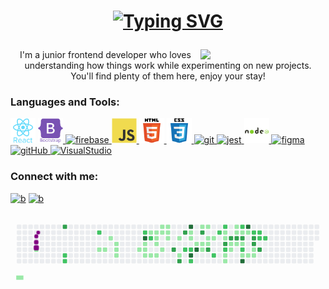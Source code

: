 <h1 align="center">
	
[![Typing SVG](https://readme-typing-svg.herokuapp.com?color=E13EF7D1&center=falso&vCenter=falso&lines=Hi%F0%9F%91%8B%2C+I'm+Joseline+Franco;%F0%9F%91%A9%F0%9F%8F%BB%E2%80%8D%F0%9F%92%BBWelcome+to+my+repository)](https://git.io/typing-svg)
</h1>


<!--
- 🔭 I am currently working on the Burguer Queen app
- 🌱 I'm currently learning React and Bootstrap

- 🤔 I’m looking for help with ...
- 💬 Ask me about ...
- 📫 How to reach me: ...
- 😄 Pronouns: ...
- ⚡ Fun fact: ...
<h2 align="center">Hi everyone <img src="https://c.tenor.com/edGw8WiSFD4AAAAi/over-here-get-greetings.gif" width="55px" heigth="55px"> </h2>

<a href="https://www.instagram.com/josselfranco/" target="blank"><img align="center" src="https://raw.githubusercontent.com/rahuldkjain/github-profile-readme-generator/master/src/images/icons/Social/instagram.svg" alt="jossfranco" height="30" width="40" /></a>
</p>


## Some of my stats :bar_chart: :

<p align = "center"> 
  <img  src="https://github-readme-stats.vercel.app/api?username=katerinT&show_icons=true&theme=radical&include_all_commits=true" title="stats" ">  
  <img src="https://github-readme-stats.vercel.app/api/top-langs/?username=joss" width ="285"/><br><br>
  <img  src= "https://github-readme-streak-stats.herokuapp.com?user=katerinT&theme=github-dark&date_format=j%2Fn%5B%2FY%5D&stroke=2EDD36&ring=9ACD32&currStreakNum=FFA500&currStreakLabel=72DD72&sideLabels=72DD72&dates=FFFF00&sideNums=FFA500&fire=FFD700&border=982FB9" title="streak stats">
   <img  src= "https://github.com/katerinT/katerinT/blob/output/github-contribution-grid-snake.svg" title =snake>
											   
</p>
  -->
<img align='right' src='https://user-images.githubusercontent.com/5713670/87202985-820dcb80-c2b6-11ea-9f56-7ec461c497c3.gif' width='200"'>

<p align="center">I'm a junior frontend developer who loves understanding how things work while experimenting on new projects.<br />
You'll find plenty of them here, enjoy your stay!</p>

<h3 align="left">Languages and Tools:</h3>
<p align="left"> 
<a href="https://reactjs.org/" target="_blank" rel="noreferrer"> <img src="https://raw.githubusercontent.com/devicons/devicon/master/icons/react/react-original-wordmark.svg" alt="react" width="40" height="40"/></a>
  <a href="https://getbootstrap.com" target="_blank" rel="noreferrer"> <img src="https://raw.githubusercontent.com/devicons/devicon/master/icons/bootstrap/bootstrap-plain-wordmark.svg" alt="bootstrap" width="40" height="40"/> </a>
 <a href="https://firebase.google.com/" target="_blank" rel="noreferrer"> <img src="https://www.vectorlogo.zone/logos/firebase/firebase-icon.svg" alt="firebase" width="40" height="40"/> </a>
  <a href="https://developer.mozilla.org/en-US/docs/Web/JavaScript" target="_blank" rel="noreferrer"> <img src="https://raw.githubusercontent.com/devicons/devicon/master/icons/javascript/javascript-original.svg" alt="javascript" width="40" height="40"/> </a>
  <a href="https://www.w3.org/html/" target="_blank" rel="noreferrer"> <img src="https://raw.githubusercontent.com/devicons/devicon/master/icons/html5/html5-original-wordmark.svg" alt="html5" width="40" height="40"/> </a>
  <a href="https://www.w3schools.com/css/" target="_blank" rel="noreferrer"> <img src="https://raw.githubusercontent.com/devicons/devicon/master/icons/css3/css3-original-wordmark.svg" alt="css3" width="40" height="40"/> </a>
  <a href="https://git-scm.com/" target="_blank" rel="noreferrer"> <img src="https://www.vectorlogo.zone/logos/git-scm/git-scm-icon.svg" alt="git" width="40" height="40"/> </a>
  <a href="https://jestjs.io" target="_blank" rel="noreferrer"> <img src="https://www.vectorlogo.zone/logos/jestjsio/jestjsio-icon.svg" alt="jest" width="40" height="40"/> </a>
  <a href="https://nodejs.org" target="_blank" rel="noreferrer"> <img src="https://raw.githubusercontent.com/devicons/devicon/master/icons/nodejs/nodejs-original-wordmark.svg" alt="nodejs" width="40" height="40"/> </a>
 <a href="https://www.figma.com/" target="_blank" rel="noreferrer"> <img src="https://www.vectorlogo.zone/logos/figma/figma-icon.svg" alt="figma" width="40" height="40"/> </a>
  <a href="https://github.com/" target="_blank" rel="noreferrer"> <img src="https://www.vectorlogo.zone/logos/github/github-tile.svg" alt="gitHub" width="40" height="40"/> </a> 
 <a href="https://code.visualstudio.com/" target="_blank" rel="noreferrer"> <img src="https://www.vectorlogo.zone/logos/visualstudio_code/visualstudio_code-icon.svg" alt="VisualStudio" width="40" height="40"/> </a> 
  </p>


<h3 align="left">Connect with me:</h3>

<p align="left">
 <a href="https://www.linkedin.com/in/joseline-franco-259052239/"target="blank" rel="noreferrer"><img src="https://www.vectorlogo.zone/logos/linkedin/linkedin-tile.svg" alt="b" height="40" width="40" /></a>
 <a href="mailto:jossfranco70@gmail.com" target="blank" rel="noreferrer"><img src="https://www.vectorlogo.zone/logos/gmail/gmail-icon.svg" alt="b" height="40" width="40" /></a>


<svg viewBox="-16 -32 880 192" width="880" height="192" xmlns="http://www.w3.org/2000/svg"><desc>Generated with https://github.com/Platane/snk</desc><style>@keyframes c0{4.26%{fill:var(--c1)}4.28%,to{fill:var(--ce)}}@keyframes c1{2.12%{fill:var(--c1)}2.14%,to{fill:var(--ce)}}@keyframes c2{2.39%{fill:var(--c1)}2.41%,to{fill:var(--ce)}}@keyframes c3{75.46%{fill:var(--c3)}75.48%,to{fill:var(--ce)}}@keyframes c4{42.66%{fill:var(--c2)}42.68%,to{fill:var(--ce)}}@keyframes c5{42.92%{fill:var(--c2)}42.94%,to{fill:var(--ce)}}@keyframes c6{39.99%{fill:var(--c2)}40.01%,to{fill:var(--ce)}}@keyframes c7{7.19%{fill:var(--c1)}7.21%,to{fill:var(--ce)}}@keyframes c8{7.46%{fill:var(--c1)}7.48%,to{fill:var(--ce)}}@keyframes c9{8.79%{fill:var(--c1)}8.81%,to{fill:var(--ce)}}@keyframes ca{8.26%{fill:var(--c1)}8.28%,to{fill:var(--ce)}}@keyframes cb{7.99%{fill:var(--c1)}8.01%,to{fill:var(--ce)}}@keyframes cc{9.86%{fill:var(--c1)}9.88%,to{fill:var(--ce)}}@keyframes cd{36.26%{fill:var(--c1)}36.28%,to{fill:var(--ce)}}@keyframes ce{37.86%{fill:var(--c2)}37.88%,to{fill:var(--ce)}}@keyframes cf{79.72%{fill:var(--c4)}79.74%,to{fill:var(--ce)}}@keyframes cg{35.72%{fill:var(--c1)}35.74%,to{fill:var(--ce)}}@keyframes ch{35.46%{fill:var(--c1)}35.48%,to{fill:var(--ce)}}@keyframes ci{11.19%{fill:var(--c1)}11.21%,to{fill:var(--ce)}}@keyframes cj{15.19%{fill:var(--c1)}15.21%,to{fill:var(--ce)}}@keyframes ck{37.32%{fill:var(--c2)}37.34%,to{fill:var(--ce)}}@keyframes cl{11.46%{fill:var(--c1)}11.48%,to{fill:var(--ce)}}@keyframes cm{13.32%{fill:var(--c1)}13.34%,to{fill:var(--ce)}}@keyframes cn{13.06%{fill:var(--c1)}13.08%,to{fill:var(--ce)}}@keyframes co{12.79%{fill:var(--c1)}12.81%,to{fill:var(--ce)}}@keyframes cp{11.72%{fill:var(--c1)}11.74%,to{fill:var(--ce)}}@keyframes cq{14.39%{fill:var(--c1)}14.41%,to{fill:var(--ce)}}@keyframes cr{13.59%{fill:var(--c1)}13.61%,to{fill:var(--ce)}}@keyframes cs{12.26%{fill:var(--c1)}12.28%,to{fill:var(--ce)}}@keyframes ct{14.12%{fill:var(--c1)}14.14%,to{fill:var(--ce)}}@keyframes cu{13.86%{fill:var(--c1)}13.88%,to{fill:var(--ce)}}@keyframes cv{16.26%{fill:var(--c1)}16.28%,to{fill:var(--ce)}}@keyframes cw{67.72%{fill:var(--c3)}67.74%,to{fill:var(--ce)}}@keyframes cx{16.79%{fill:var(--c1)}16.81%,to{fill:var(--ce)}}@keyframes cy{33.59%{fill:var(--c1)}33.61%,to{fill:var(--ce)}}@keyframes cz{68.52%{fill:var(--c3)}68.54%,to{fill:var(--ce)}}@keyframes c10{66.39%{fill:var(--c3)}66.41%,to{fill:var(--ce)}}@keyframes c11{49.06%{fill:var(--c2)}49.08%,to{fill:var(--ce)}}@keyframes c12{82.39%{fill:var(--c4)}82.41%,to{fill:var(--ce)}}@keyframes c13{17.59%{fill:var(--c1)}17.61%,to{fill:var(--ce)}}@keyframes c14{17.32%{fill:var(--c1)}17.34%,to{fill:var(--ce)}}@keyframes c15{49.32%{fill:var(--c2)}49.34%,to{fill:var(--ce)}}@keyframes c16{84.26%{fill:var(--c4)}84.28%,to{fill:var(--ce)}}@keyframes c17{50.92%{fill:var(--c2)}50.94%,to{fill:var(--ce)}}@keyframes c18{30.12%{fill:var(--c1)}30.14%,to{fill:var(--ce)}}@keyframes c19{83.72%{fill:var(--c4)}83.74%,to{fill:var(--ce)}}@keyframes c1a{18.39%{fill:var(--c1)}18.41%,to{fill:var(--ce)}}@keyframes c1b{65.59%{fill:var(--c3)}65.61%,to{fill:var(--ce)}}@keyframes c1c{29.86%{fill:var(--c1)}29.88%,to{fill:var(--ce)}}@keyframes c1d{31.19%{fill:var(--c1)}31.21%,to{fill:var(--ce)}}@keyframes c1e{18.66%{fill:var(--c1)}18.68%,to{fill:var(--ce)}}@keyframes c1f{19.19%{fill:var(--c1)}19.21%,to{fill:var(--ce)}}@keyframes c1g{29.59%{fill:var(--c1)}29.61%,to{fill:var(--ce)}}@keyframes c1h{64.52%{fill:var(--c3)}64.54%,to{fill:var(--ce)}}@keyframes c1i{19.46%{fill:var(--c1)}19.48%,to{fill:var(--ce)}}@keyframes c1j{52.26%{fill:var(--c2)}52.28%,to{fill:var(--ce)}}@keyframes c1k{58.92%{fill:var(--c2)}58.94%,to{fill:var(--ce)}}@keyframes c1l{58.39%{fill:var(--c2)}58.41%,to{fill:var(--ce)}}@keyframes c1m{20.26%{fill:var(--c1)}20.28%,to{fill:var(--ce)}}@keyframes c1n{19.99%{fill:var(--c1)}20.01%,to{fill:var(--ce)}}@keyframes c1o{63.46%{fill:var(--c3)}63.48%,to{fill:var(--ce)}}@keyframes c1p{53.06%{fill:var(--c2)}53.08%,to{fill:var(--ce)}}@keyframes c1q{23.46%{fill:var(--c1)}23.48%,to{fill:var(--ce)}}@keyframes c1r{23.72%{fill:var(--c1)}23.74%,to{fill:var(--ce)}}@keyframes c1s{59.72%{fill:var(--c3)}59.74%,to{fill:var(--ce)}}@keyframes c1t{22.66%{fill:var(--c1)}22.68%,to{fill:var(--ce)}}@keyframes c1u{22.92%{fill:var(--c1)}22.94%,to{fill:var(--ce)}}@keyframes c1v{27.46%{fill:var(--c1)}27.48%,to{fill:var(--ce)}}@keyframes c1w{20.79%{fill:var(--c1)}20.81%,to{fill:var(--ce)}}@keyframes c1x{59.99%{fill:var(--c3)}60.01%,to{fill:var(--ce)}}@keyframes c1y{22.39%{fill:var(--c1)}22.41%,to{fill:var(--ce)}}@keyframes c1z{57.59%{fill:var(--c2)}57.61%,to{fill:var(--ce)}}@keyframes c20{21.06%{fill:var(--c1)}21.08%,to{fill:var(--ce)}}@keyframes c21{60.26%{fill:var(--c3)}60.28%,to{fill:var(--ce)}}@keyframes c22{22.12%{fill:var(--c1)}22.14%,to{fill:var(--ce)}}@keyframes c23{53.86%{fill:var(--c2)}53.88%,to{fill:var(--ce)}}@keyframes c24{24.79%{fill:var(--c1)}24.81%,to{fill:var(--ce)}}@keyframes c25{86.92%{fill:var(--c4)}86.94%,to{fill:var(--ce)}}@keyframes c26{88.79%{fill:var(--c4)}88.81%,to{fill:var(--ce)}}@keyframes c27{21.32%{fill:var(--c1)}21.34%,to{fill:var(--ce)}}@keyframes c28{25.06%{fill:var(--c1)}25.08%,to{fill:var(--ce)}}@keyframes c29{55.19%{fill:var(--c2)}55.21%,to{fill:var(--ce)}}@keyframes c2a{60.79%{fill:var(--c3)}60.81%,to{fill:var(--ce)}}@keyframes c2b{61.06%{fill:var(--c3)}61.08%,to{fill:var(--ce)}}@keyframes c2c{25.59%{fill:var(--c1)}25.61%,to{fill:var(--ce)}}@keyframes c2d{25.32%{fill:var(--c1)}25.34%,to{fill:var(--ce)}}@keyframes c2e{55.46%{fill:var(--c2)}55.48%,to{fill:var(--ce)}}@keyframes c2f{55.72%{fill:var(--c2)}55.74%,to{fill:var(--ce)}}@keyframes c2g{61.59%{fill:var(--c3)}61.61%,to{fill:var(--ce)}}@keyframes c2h{55.99%{fill:var(--c2)}56.01%,to{fill:var(--ce)}}@keyframes u0{2.12%{transform:scale(0,1)}2.14%,2.39%{transform:scale(.02,1)}2.41%,4.26%{transform:scale(.04,1)}4.28%,7.19%{transform:scale(.06,1)}7.21%,7.46%{transform:scale(.08,1)}7.48%,7.99%{transform:scale(.09,1)}8.01%,8.26%{transform:scale(.11,1)}8.28%,8.79%{transform:scale(.13,1)}8.81%,9.86%{transform:scale(.15,1)}11.19%,9.88%{transform:scale(.17,1)}11.21%,11.46%{transform:scale(.19,1)}11.48%,11.72%{transform:scale(.21,1)}11.74%,12.26%{transform:scale(.23,1)}12.28%,12.79%{transform:scale(.25,1)}12.81%,13.06%{transform:scale(.26,1)}13.08%,13.32%{transform:scale(.28,1)}13.34%,13.59%{transform:scale(.3,1)}13.61%,13.86%{transform:scale(.32,1)}13.88%,14.12%{transform:scale(.34,1)}14.14%,14.39%{transform:scale(.36,1)}14.41%,15.19%{transform:scale(.38,1)}15.21%,16.26%{transform:scale(.4,1)}16.28%,16.79%{transform:scale(.42,1)}16.81%,17.32%{transform:scale(.43,1)}17.34%,17.59%{transform:scale(.45,1)}17.61%,18.39%{transform:scale(.47,1)}18.41%,18.66%{transform:scale(.49,1)}18.68%,19.19%{transform:scale(.51,1)}19.21%,19.46%{transform:scale(.53,1)}19.48%,19.99%{transform:scale(.55,1)}20.01%,20.26%{transform:scale(.57,1)}20.28%,20.79%{transform:scale(.58,1)}20.81%,21.06%{transform:scale(.6,1)}21.08%,21.32%{transform:scale(.62,1)}21.34%,22.12%{transform:scale(.64,1)}22.14%,22.39%{transform:scale(.66,1)}22.41%,22.66%{transform:scale(.68,1)}22.68%,22.92%{transform:scale(.7,1)}22.94%,23.46%{transform:scale(.72,1)}23.48%,23.72%{transform:scale(.74,1)}23.74%,24.79%{transform:scale(.75,1)}24.81%,25.06%{transform:scale(.77,1)}25.08%,25.32%{transform:scale(.79,1)}25.34%,25.59%{transform:scale(.81,1)}25.61%,27.46%{transform:scale(.83,1)}27.48%,29.59%{transform:scale(.85,1)}29.61%,29.86%{transform:scale(.87,1)}29.88%,30.12%{transform:scale(.89,1)}30.14%,31.19%{transform:scale(.91,1)}31.21%,33.59%{transform:scale(.92,1)}33.61%,35.46%{transform:scale(.94,1)}35.48%,35.72%{transform:scale(.96,1)}35.74%,36.26%{transform:scale(.98,1)}36.28%,to{transform:scale(1,1)}}@keyframes u1{37.32%{transform:scale(0,1)}37.34%,37.86%{transform:scale(.06,1)}37.88%,39.99%{transform:scale(.11,1)}40.01%,42.66%{transform:scale(.17,1)}42.68%,42.92%{transform:scale(.22,1)}42.94%,49.06%{transform:scale(.28,1)}49.08%,49.32%{transform:scale(.33,1)}49.34%,50.92%{transform:scale(.39,1)}50.94%,52.26%{transform:scale(.44,1)}52.28%,53.06%{transform:scale(.5,1)}53.08%,53.86%{transform:scale(.56,1)}53.88%,55.19%{transform:scale(.61,1)}55.21%,55.46%{transform:scale(.67,1)}55.48%,55.72%{transform:scale(.72,1)}55.74%,55.99%{transform:scale(.78,1)}56.01%,57.59%{transform:scale(.83,1)}57.61%,58.39%{transform:scale(.89,1)}58.41%,58.92%{transform:scale(.94,1)}58.94%,to{transform:scale(1,1)}}@keyframes u2{59.72%{transform:scale(0,1)}59.74%,59.99%{transform:scale(.08,1)}60.01%,60.26%{transform:scale(.15,1)}60.28%,60.79%{transform:scale(.23,1)}60.81%,61.06%{transform:scale(.31,1)}61.08%,61.59%{transform:scale(.38,1)}61.61%,63.46%{transform:scale(.46,1)}63.48%,64.52%{transform:scale(.54,1)}64.54%,65.59%{transform:scale(.62,1)}65.61%,66.39%{transform:scale(.69,1)}66.41%,67.72%{transform:scale(.77,1)}67.74%,68.52%{transform:scale(.85,1)}68.54%,75.46%{transform:scale(.92,1)}75.48%,to{transform:scale(1,1)}}@keyframes u3{79.72%{transform:scale(0,1)}79.74%,82.39%{transform:scale(.17,1)}82.41%,83.72%{transform:scale(.33,1)}83.74%,84.26%{transform:scale(.5,1)}84.28%,86.92%{transform:scale(.67,1)}86.94%,88.79%{transform:scale(.83,1)}88.81%,to{transform:scale(1,1)}}@keyframes s0{0%,99.73%{transform:translate(0,-16px)}.27%{transform:translate(0,0)}2.13%{transform:translate(112px,0)}2.4%{transform:translate(112px,16px)}3.47%{transform:translate(48px,16px)}4.27%{transform:translate(48px,64px)}8%{transform:translate(272px,64px)}8.53%{transform:translate(272px,32px)}8.8%{transform:translate(256px,32px)}9.07%{transform:translate(256px,48px)}9.33%{transform:translate(272px,48px)}9.87%{transform:translate(272px,80px)}12%{transform:translate(400px,80px)}12.53%{transform:translate(400px,48px)}12.8%{transform:translate(384px,48px)}13.33%{transform:translate(384px,16px)}13.87%,16%{transform:translate(416px,16px)}14.13%{transform:translate(416px,0)}14.93%{transform:translate(368px,0)}15.2%,37.6%{transform:translate(368px,16px)}16.27%{transform:translate(416px,32px)}17.33%,81.87%{transform:translate(480px,32px)}17.6%{transform:translate(480px,16px)}17.87%{transform:translate(496px,16px)}18.13%,82.67%{transform:translate(496px,0)}18.67%{transform:translate(528px,0)}19.2%,29.33%{transform:translate(528px,32px)}20%,28.53%{transform:translate(576px,32px)}20.27%,28.27%{transform:translate(576px,16px)}21.33%,26.67%,54.93%{transform:translate(640px,16px)}21.87%{transform:translate(640px,48px)}22.67%{transform:translate(592px,48px)}23.2%{transform:translate(592px,80px)}23.47%,52.8%{transform:translate(576px,80px)}23.73%{transform:translate(576px,96px)}24.27%{transform:translate(608px,96px)}24.53%{transform:translate(608px,80px)}25.33%{transform:translate(656px,80px)}25.6%,61.87%{transform:translate(656px,64px)}25.87%,54.13%{transform:translate(640px,64px)}27.2%{transform:translate(608px,16px)}27.47%{transform:translate(608px,0)}27.73%{transform:translate(592px,0)}28%,59.47%{transform:translate(592px,16px)}29.6%,64.27%{transform:translate(528px,48px)}30.13%{transform:translate(496px,48px)}30.4%{transform:translate(496px,32px)}30.67%{transform:translate(512px,32px)}31.47%{transform:translate(512px,80px)}31.73%{transform:translate(496px,80px)}32.27%{transform:translate(496px,112px)}32.8%{transform:translate(464px,112px)}33.33%,48.8%{transform:translate(464px,80px)}34.13%{transform:translate(416px,80px)}34.4%{transform:translate(416px,64px)}35.47%{transform:translate(352px,64px)}35.73%{transform:translate(352px,48px)}36%{transform:translate(336px,48px)}36.27%{transform:translate(336px,64px)}36.8%{transform:translate(368px,64px)}41.6%,75.73%{transform:translate(128px,16px)}42.93%{transform:translate(128px,96px)}48%,68.8%{transform:translate(432px,96px)}48.27%{transform:translate(432px,80px)}49.07%{transform:translate(464px,64px)}49.33%,84%{transform:translate(480px,64px)}49.6%{transform:translate(480px,48px)}49.87%{transform:translate(464px,48px)}50.67%{transform:translate(464px,96px)}52%{transform:translate(544px,96px)}52.27%{transform:translate(544px,80px)}53.07%{transform:translate(576px,64px)}55.47%{transform:translate(672px,16px)}55.73%{transform:translate(672px,32px)}56%{transform:translate(688px,32px)}56.27%{transform:translate(688px,16px)}57.33%{transform:translate(624px,16px)}57.6%{transform:translate(624px,0)}58.67%{transform:translate(560px,0)}58.93%{transform:translate(560px,16px)}59.73%{transform:translate(592px,32px)}60.8%{transform:translate(656px,32px)}61.07%,62.13%{transform:translate(656px,48px)}61.33%{transform:translate(672px,48px)}61.6%{transform:translate(672px,64px)}64.53%{transform:translate(528px,64px)}64.8%{transform:translate(512px,64px)}65.6%{transform:translate(512px,16px)}66.93%{transform:translate(432px,16px)}67.73%{transform:translate(432px,64px)}68%{transform:translate(448px,64px)}68.53%{transform:translate(448px,96px)}70.4%{transform:translate(432px,0)}75.47%{transform:translate(128px,0)}79.47%{transform:translate(352px,16px)}79.73%{transform:translate(352px,32px)}82.4%{transform:translate(480px,0)}83.73%{transform:translate(496px,64px)}84.27%{transform:translate(480px,80px)}86.67%{transform:translate(624px,80px)}86.93%{transform:translate(624px,96px)}87.2%{transform:translate(640px,96px)}88.8%{transform:translate(640px,0)}98.13%{transform:translate(80px,0)}98.4%{transform:translate(80px,-16px)}}@keyframes s1{0%,99.73%{transform:translate(16px,-16px)}.27%{transform:translate(0,-16px)}.53%{transform:translate(0,0)}2.4%{transform:translate(112px,0)}2.67%{transform:translate(112px,16px)}3.73%{transform:translate(48px,16px)}4.53%{transform:translate(48px,64px)}8.27%{transform:translate(272px,64px)}8.8%{transform:translate(272px,32px)}9.07%{transform:translate(256px,32px)}9.33%{transform:translate(256px,48px)}9.6%{transform:translate(272px,48px)}10.13%{transform:translate(272px,80px)}12.27%{transform:translate(400px,80px)}12.8%{transform:translate(400px,48px)}13.07%{transform:translate(384px,48px)}13.6%{transform:translate(384px,16px)}14.13%,16.27%{transform:translate(416px,16px)}14.4%{transform:translate(416px,0)}15.2%{transform:translate(368px,0)}15.47%,37.87%{transform:translate(368px,16px)}16.53%{transform:translate(416px,32px)}17.6%,82.13%{transform:translate(480px,32px)}17.87%{transform:translate(480px,16px)}18.13%{transform:translate(496px,16px)}18.4%,82.93%{transform:translate(496px,0)}18.93%{transform:translate(528px,0)}19.47%,29.6%{transform:translate(528px,32px)}20.27%,28.8%{transform:translate(576px,32px)}20.53%,28.53%{transform:translate(576px,16px)}21.6%,26.93%,55.2%{transform:translate(640px,16px)}22.13%{transform:translate(640px,48px)}22.93%{transform:translate(592px,48px)}23.47%{transform:translate(592px,80px)}23.73%,53.07%{transform:translate(576px,80px)}24%{transform:translate(576px,96px)}24.53%{transform:translate(608px,96px)}24.8%{transform:translate(608px,80px)}25.6%{transform:translate(656px,80px)}25.87%,62.13%{transform:translate(656px,64px)}26.13%,54.4%{transform:translate(640px,64px)}27.47%{transform:translate(608px,16px)}27.73%{transform:translate(608px,0)}28%{transform:translate(592px,0)}28.27%,59.73%{transform:translate(592px,16px)}29.87%,64.53%{transform:translate(528px,48px)}30.4%{transform:translate(496px,48px)}30.67%{transform:translate(496px,32px)}30.93%{transform:translate(512px,32px)}31.73%{transform:translate(512px,80px)}32%{transform:translate(496px,80px)}32.53%{transform:translate(496px,112px)}33.07%{transform:translate(464px,112px)}33.6%,49.07%{transform:translate(464px,80px)}34.4%{transform:translate(416px,80px)}34.67%{transform:translate(416px,64px)}35.73%{transform:translate(352px,64px)}36%{transform:translate(352px,48px)}36.27%{transform:translate(336px,48px)}36.53%{transform:translate(336px,64px)}37.07%{transform:translate(368px,64px)}41.87%,76%{transform:translate(128px,16px)}43.2%{transform:translate(128px,96px)}48.27%,69.07%{transform:translate(432px,96px)}48.53%{transform:translate(432px,80px)}49.33%{transform:translate(464px,64px)}49.6%,84.27%{transform:translate(480px,64px)}49.87%{transform:translate(480px,48px)}50.13%{transform:translate(464px,48px)}50.93%{transform:translate(464px,96px)}52.27%{transform:translate(544px,96px)}52.53%{transform:translate(544px,80px)}53.33%{transform:translate(576px,64px)}55.73%{transform:translate(672px,16px)}56%{transform:translate(672px,32px)}56.27%{transform:translate(688px,32px)}56.53%{transform:translate(688px,16px)}57.6%{transform:translate(624px,16px)}57.87%{transform:translate(624px,0)}58.93%{transform:translate(560px,0)}59.2%{transform:translate(560px,16px)}60%{transform:translate(592px,32px)}61.07%{transform:translate(656px,32px)}61.33%,62.4%{transform:translate(656px,48px)}61.6%{transform:translate(672px,48px)}61.87%{transform:translate(672px,64px)}64.8%{transform:translate(528px,64px)}65.07%{transform:translate(512px,64px)}65.87%{transform:translate(512px,16px)}67.2%{transform:translate(432px,16px)}68%{transform:translate(432px,64px)}68.27%{transform:translate(448px,64px)}68.8%{transform:translate(448px,96px)}70.67%{transform:translate(432px,0)}75.73%{transform:translate(128px,0)}79.73%{transform:translate(352px,16px)}80%{transform:translate(352px,32px)}82.67%{transform:translate(480px,0)}84%{transform:translate(496px,64px)}84.53%{transform:translate(480px,80px)}86.93%{transform:translate(624px,80px)}87.2%{transform:translate(624px,96px)}87.47%{transform:translate(640px,96px)}89.07%{transform:translate(640px,0)}98.4%{transform:translate(80px,0)}98.67%{transform:translate(80px,-16px)}}@keyframes s2{0%,99.73%{transform:translate(32px,-16px)}.53%{transform:translate(0,-16px)}.8%{transform:translate(0,0)}2.67%{transform:translate(112px,0)}2.93%{transform:translate(112px,16px)}4%{transform:translate(48px,16px)}4.8%{transform:translate(48px,64px)}8.53%{transform:translate(272px,64px)}9.07%{transform:translate(272px,32px)}9.33%{transform:translate(256px,32px)}9.6%{transform:translate(256px,48px)}9.87%{transform:translate(272px,48px)}10.4%{transform:translate(272px,80px)}12.53%{transform:translate(400px,80px)}13.07%{transform:translate(400px,48px)}13.33%{transform:translate(384px,48px)}13.87%{transform:translate(384px,16px)}14.4%,16.53%{transform:translate(416px,16px)}14.67%{transform:translate(416px,0)}15.47%{transform:translate(368px,0)}15.73%,38.13%{transform:translate(368px,16px)}16.8%{transform:translate(416px,32px)}17.87%,82.4%{transform:translate(480px,32px)}18.13%{transform:translate(480px,16px)}18.4%{transform:translate(496px,16px)}18.67%,83.2%{transform:translate(496px,0)}19.2%{transform:translate(528px,0)}19.73%,29.87%{transform:translate(528px,32px)}20.53%,29.07%{transform:translate(576px,32px)}20.8%,28.8%{transform:translate(576px,16px)}21.87%,27.2%,55.47%{transform:translate(640px,16px)}22.4%{transform:translate(640px,48px)}23.2%{transform:translate(592px,48px)}23.73%{transform:translate(592px,80px)}24%,53.33%{transform:translate(576px,80px)}24.27%{transform:translate(576px,96px)}24.8%{transform:translate(608px,96px)}25.07%{transform:translate(608px,80px)}25.87%{transform:translate(656px,80px)}26.13%,62.4%{transform:translate(656px,64px)}26.4%,54.67%{transform:translate(640px,64px)}27.73%{transform:translate(608px,16px)}28%{transform:translate(608px,0)}28.27%{transform:translate(592px,0)}28.53%,60%{transform:translate(592px,16px)}30.13%,64.8%{transform:translate(528px,48px)}30.67%{transform:translate(496px,48px)}30.93%{transform:translate(496px,32px)}31.2%{transform:translate(512px,32px)}32%{transform:translate(512px,80px)}32.27%{transform:translate(496px,80px)}32.8%{transform:translate(496px,112px)}33.33%{transform:translate(464px,112px)}33.87%,49.33%{transform:translate(464px,80px)}34.67%{transform:translate(416px,80px)}34.93%{transform:translate(416px,64px)}36%{transform:translate(352px,64px)}36.27%{transform:translate(352px,48px)}36.53%{transform:translate(336px,48px)}36.8%{transform:translate(336px,64px)}37.33%{transform:translate(368px,64px)}42.13%,76.27%{transform:translate(128px,16px)}43.47%{transform:translate(128px,96px)}48.53%,69.33%{transform:translate(432px,96px)}48.8%{transform:translate(432px,80px)}49.6%{transform:translate(464px,64px)}49.87%,84.53%{transform:translate(480px,64px)}50.13%{transform:translate(480px,48px)}50.4%{transform:translate(464px,48px)}51.2%{transform:translate(464px,96px)}52.53%{transform:translate(544px,96px)}52.8%{transform:translate(544px,80px)}53.6%{transform:translate(576px,64px)}56%{transform:translate(672px,16px)}56.27%{transform:translate(672px,32px)}56.53%{transform:translate(688px,32px)}56.8%{transform:translate(688px,16px)}57.87%{transform:translate(624px,16px)}58.13%{transform:translate(624px,0)}59.2%{transform:translate(560px,0)}59.47%{transform:translate(560px,16px)}60.27%{transform:translate(592px,32px)}61.33%{transform:translate(656px,32px)}61.6%,62.67%{transform:translate(656px,48px)}61.87%{transform:translate(672px,48px)}62.13%{transform:translate(672px,64px)}65.07%{transform:translate(528px,64px)}65.33%{transform:translate(512px,64px)}66.13%{transform:translate(512px,16px)}67.47%{transform:translate(432px,16px)}68.27%{transform:translate(432px,64px)}68.53%{transform:translate(448px,64px)}69.07%{transform:translate(448px,96px)}70.93%{transform:translate(432px,0)}76%{transform:translate(128px,0)}80%{transform:translate(352px,16px)}80.27%{transform:translate(352px,32px)}82.93%{transform:translate(480px,0)}84.27%{transform:translate(496px,64px)}84.8%{transform:translate(480px,80px)}87.2%{transform:translate(624px,80px)}87.47%{transform:translate(624px,96px)}87.73%{transform:translate(640px,96px)}89.33%{transform:translate(640px,0)}98.67%{transform:translate(80px,0)}98.93%{transform:translate(80px,-16px)}}@keyframes s3{0%,99.73%{transform:translate(48px,-16px)}.8%{transform:translate(0,-16px)}1.07%{transform:translate(0,0)}2.93%{transform:translate(112px,0)}3.2%{transform:translate(112px,16px)}4.27%{transform:translate(48px,16px)}5.07%{transform:translate(48px,64px)}8.8%{transform:translate(272px,64px)}9.33%{transform:translate(272px,32px)}9.6%{transform:translate(256px,32px)}9.87%{transform:translate(256px,48px)}10.13%{transform:translate(272px,48px)}10.67%{transform:translate(272px,80px)}12.8%{transform:translate(400px,80px)}13.33%{transform:translate(400px,48px)}13.6%{transform:translate(384px,48px)}14.13%{transform:translate(384px,16px)}14.67%,16.8%{transform:translate(416px,16px)}14.93%{transform:translate(416px,0)}15.73%{transform:translate(368px,0)}16%,38.4%{transform:translate(368px,16px)}17.07%{transform:translate(416px,32px)}18.13%,82.67%{transform:translate(480px,32px)}18.4%{transform:translate(480px,16px)}18.67%{transform:translate(496px,16px)}18.93%,83.47%{transform:translate(496px,0)}19.47%{transform:translate(528px,0)}20%,30.13%{transform:translate(528px,32px)}20.8%,29.33%{transform:translate(576px,32px)}21.07%,29.07%{transform:translate(576px,16px)}22.13%,27.47%,55.73%{transform:translate(640px,16px)}22.67%{transform:translate(640px,48px)}23.47%{transform:translate(592px,48px)}24%{transform:translate(592px,80px)}24.27%,53.6%{transform:translate(576px,80px)}24.53%{transform:translate(576px,96px)}25.07%{transform:translate(608px,96px)}25.33%{transform:translate(608px,80px)}26.13%{transform:translate(656px,80px)}26.4%,62.67%{transform:translate(656px,64px)}26.67%,54.93%{transform:translate(640px,64px)}28%{transform:translate(608px,16px)}28.27%{transform:translate(608px,0)}28.53%{transform:translate(592px,0)}28.8%,60.27%{transform:translate(592px,16px)}30.4%,65.07%{transform:translate(528px,48px)}30.93%{transform:translate(496px,48px)}31.2%{transform:translate(496px,32px)}31.47%{transform:translate(512px,32px)}32.27%{transform:translate(512px,80px)}32.53%{transform:translate(496px,80px)}33.07%{transform:translate(496px,112px)}33.6%{transform:translate(464px,112px)}34.13%,49.6%{transform:translate(464px,80px)}34.93%{transform:translate(416px,80px)}35.2%{transform:translate(416px,64px)}36.27%{transform:translate(352px,64px)}36.53%{transform:translate(352px,48px)}36.8%{transform:translate(336px,48px)}37.07%{transform:translate(336px,64px)}37.6%{transform:translate(368px,64px)}42.4%,76.53%{transform:translate(128px,16px)}43.73%{transform:translate(128px,96px)}48.8%,69.6%{transform:translate(432px,96px)}49.07%{transform:translate(432px,80px)}49.87%{transform:translate(464px,64px)}50.13%,84.8%{transform:translate(480px,64px)}50.4%{transform:translate(480px,48px)}50.67%{transform:translate(464px,48px)}51.47%{transform:translate(464px,96px)}52.8%{transform:translate(544px,96px)}53.07%{transform:translate(544px,80px)}53.87%{transform:translate(576px,64px)}56.27%{transform:translate(672px,16px)}56.53%{transform:translate(672px,32px)}56.8%{transform:translate(688px,32px)}57.07%{transform:translate(688px,16px)}58.13%{transform:translate(624px,16px)}58.4%{transform:translate(624px,0)}59.47%{transform:translate(560px,0)}59.73%{transform:translate(560px,16px)}60.53%{transform:translate(592px,32px)}61.6%{transform:translate(656px,32px)}61.87%,62.93%{transform:translate(656px,48px)}62.13%{transform:translate(672px,48px)}62.4%{transform:translate(672px,64px)}65.33%{transform:translate(528px,64px)}65.6%{transform:translate(512px,64px)}66.4%{transform:translate(512px,16px)}67.73%{transform:translate(432px,16px)}68.53%{transform:translate(432px,64px)}68.8%{transform:translate(448px,64px)}69.33%{transform:translate(448px,96px)}71.2%{transform:translate(432px,0)}76.27%{transform:translate(128px,0)}80.27%{transform:translate(352px,16px)}80.53%{transform:translate(352px,32px)}83.2%{transform:translate(480px,0)}84.53%{transform:translate(496px,64px)}85.07%{transform:translate(480px,80px)}87.47%{transform:translate(624px,80px)}87.73%{transform:translate(624px,96px)}88%{transform:translate(640px,96px)}89.6%{transform:translate(640px,0)}98.93%{transform:translate(80px,0)}99.2%{transform:translate(80px,-16px)}}:root{--cb:#1b1f230a;--cs:purple;--ce:#ebedf0;--c0:#ebedf0;--c1:#9be9a8;--c2:#40c463;--c3:#30a14e;--c4:#216e39}@media (prefers-color-scheme:dark){:root{--cb:#1b1f230a;--cs:purple;--ce:#161b22;--c1:#01311f;--c2:#034525;--c3:#0f6d31;--c4:#00c647}}.c{shape-rendering:geometricPrecision;fill:var(--ce);stroke-width:1px;stroke:var(--cb);animation:none 37500ms linear infinite}.c.c0,.c.c1,.c.c2{fill:var(--c1);animation-name:c0}.c.c1,.c.c2{animation-name:c1}.c.c2{animation-name:c2}.c.c3{fill:var(--c3);animation-name:c3}.c.c4,.c.c5,.c.c6{fill:var(--c2);animation-name:c4}.c.c5,.c.c6{animation-name:c5}.c.c6{animation-name:c6}.c.c7{fill:var(--c1);animation-name:c7}.c.c8,.c.c9,.c.ca{fill:var(--c1);animation-name:c8}.c.c9,.c.ca{animation-name:c9}.c.ca{animation-name:ca}.c.cb,.c.cc,.c.cd{fill:var(--c1);animation-name:cb}.c.cc,.c.cd{animation-name:cc}.c.cd{animation-name:cd}.c.ce{fill:var(--c2);animation-name:ce}.c.cf{fill:var(--c4);animation-name:cf}.c.cg{fill:var(--c1);animation-name:cg}.c.ch,.c.ci,.c.cj{fill:var(--c1);animation-name:ch}.c.ci,.c.cj{animation-name:ci}.c.cj{animation-name:cj}.c.ck{fill:var(--c2);animation-name:ck}.c.cl,.c.cm{fill:var(--c1);animation-name:cl}.c.cm{animation-name:cm}.c.cn,.c.co,.c.cp{fill:var(--c1);animation-name:cn}.c.co,.c.cp{animation-name:co}.c.cp{animation-name:cp}.c.cq,.c.cr,.c.cs{fill:var(--c1);animation-name:cq}.c.cr,.c.cs{animation-name:cr}.c.cs{animation-name:cs}.c.ct,.c.cu,.c.cv{fill:var(--c1);animation-name:ct}.c.cu,.c.cv{animation-name:cu}.c.cv{animation-name:cv}.c.cw{fill:var(--c3);animation-name:cw}.c.cx,.c.cy{fill:var(--c1);animation-name:cx}.c.cy{animation-name:cy}.c.c10,.c.cz{fill:var(--c3);animation-name:cz}.c.c10{animation-name:c10}.c.c11{fill:var(--c2);animation-name:c11}.c.c12{fill:var(--c4);animation-name:c12}.c.c13,.c.c14{fill:var(--c1);animation-name:c13}.c.c14{animation-name:c14}.c.c15{fill:var(--c2);animation-name:c15}.c.c16{fill:var(--c4);animation-name:c16}.c.c17{fill:var(--c2);animation-name:c17}.c.c18{fill:var(--c1);animation-name:c18}.c.c19{fill:var(--c4);animation-name:c19}.c.c1a{fill:var(--c1);animation-name:c1a}.c.c1b{fill:var(--c3);animation-name:c1b}.c.c1c,.c.c1d{fill:var(--c1);animation-name:c1c}.c.c1d{animation-name:c1d}.c.c1e,.c.c1f,.c.c1g{fill:var(--c1);animation-name:c1e}.c.c1f,.c.c1g{animation-name:c1f}.c.c1g{animation-name:c1g}.c.c1h{fill:var(--c3);animation-name:c1h}.c.c1i{fill:var(--c1);animation-name:c1i}.c.c1j,.c.c1k,.c.c1l{fill:var(--c2);animation-name:c1j}.c.c1k,.c.c1l{animation-name:c1k}.c.c1l{animation-name:c1l}.c.c1m,.c.c1n{fill:var(--c1);animation-name:c1m}.c.c1n{animation-name:c1n}.c.c1o{fill:var(--c3);animation-name:c1o}.c.c1p{fill:var(--c2);animation-name:c1p}.c.c1q,.c.c1r{fill:var(--c1);animation-name:c1q}.c.c1r{animation-name:c1r}.c.c1s{fill:var(--c3);animation-name:c1s}.c.c1t{fill:var(--c1);animation-name:c1t}.c.c1u,.c.c1v,.c.c1w{fill:var(--c1);animation-name:c1u}.c.c1v,.c.c1w{animation-name:c1v}.c.c1w{animation-name:c1w}.c.c1x{fill:var(--c3);animation-name:c1x}.c.c1y{fill:var(--c1);animation-name:c1y}.c.c1z{fill:var(--c2);animation-name:c1z}.c.c20{fill:var(--c1);animation-name:c20}.c.c21{fill:var(--c3);animation-name:c21}.c.c22{fill:var(--c1);animation-name:c22}.c.c23{fill:var(--c2);animation-name:c23}.c.c24{fill:var(--c1);animation-name:c24}.c.c25,.c.c26{fill:var(--c4);animation-name:c25}.c.c26{animation-name:c26}.c.c27,.c.c28{fill:var(--c1);animation-name:c27}.c.c28{animation-name:c28}.c.c29{fill:var(--c2);animation-name:c29}.c.c2a,.c.c2b{fill:var(--c3);animation-name:c2a}.c.c2b{animation-name:c2b}.c.c2c,.c.c2d{fill:var(--c1);animation-name:c2c}.c.c2d{animation-name:c2d}.c.c2e,.c.c2f{fill:var(--c2);animation-name:c2e}.c.c2f{animation-name:c2f}.c.c2g{fill:var(--c3);animation-name:c2g}.c.c2h{fill:var(--c2);animation-name:c2h}.s,.u{animation:none linear 37500ms infinite}.u,.u.u0{transform-origin:0 0}.u{transform:scale(0,1)}.u.u0{fill:var(--c1);animation-name:u0}.u.u1{fill:var(--c2);animation-name:u1;transform-origin:499.4px 0}.u.u2{fill:var(--c3);animation-name:u2;transform-origin:669px 0}.u.u3{fill:var(--c4);animation-name:u3;transform-origin:791.5px 0}.s{shape-rendering:geometricPrecision;fill:var(--cs)}.s.s0{transform:translate(0,-16px);animation-name:s0}.s.s1{transform:translate(16px,-16px);animation-name:s1}.s.s2{transform:translate(32px,-16px);animation-name:s2}.s.s3{transform:translate(48px,-16px);animation-name:s3}</style><rect class="c" x="2" y="2" rx="2" ry="2" width="12" height="12"/><rect class="c" x="2" y="18" rx="2" ry="2" width="12" height="12"/><rect class="c" x="2" y="34" rx="2" ry="2" width="12" height="12"/><rect class="c" x="2" y="50" rx="2" ry="2" width="12" height="12"/><rect class="c" x="2" y="66" rx="2" ry="2" width="12" height="12"/><rect class="c" x="2" y="82" rx="2" ry="2" width="12" height="12"/><rect class="c" x="2" y="98" rx="2" ry="2" width="12" height="12"/><rect class="c" x="18" y="2" rx="2" ry="2" width="12" height="12"/><rect class="c" x="18" y="18" rx="2" ry="2" width="12" height="12"/><rect class="c" x="18" y="34" rx="2" ry="2" width="12" height="12"/><rect class="c" x="18" y="50" rx="2" ry="2" width="12" height="12"/><rect class="c" x="18" y="66" rx="2" ry="2" width="12" height="12"/><rect class="c" x="18" y="82" rx="2" ry="2" width="12" height="12"/><rect class="c" x="18" y="98" rx="2" ry="2" width="12" height="12"/><rect class="c" x="34" y="2" rx="2" ry="2" width="12" height="12"/><rect class="c" x="34" y="18" rx="2" ry="2" width="12" height="12"/><rect class="c" x="34" y="34" rx="2" ry="2" width="12" height="12"/><rect class="c" x="34" y="50" rx="2" ry="2" width="12" height="12"/><rect class="c" x="34" y="66" rx="2" ry="2" width="12" height="12"/><rect class="c" x="34" y="82" rx="2" ry="2" width="12" height="12"/><rect class="c" x="34" y="98" rx="2" ry="2" width="12" height="12"/><rect class="c" x="50" y="2" rx="2" ry="2" width="12" height="12"/><rect class="c" x="50" y="18" rx="2" ry="2" width="12" height="12"/><rect class="c" x="50" y="34" rx="2" ry="2" width="12" height="12"/><rect class="c" x="50" y="50" rx="2" ry="2" width="12" height="12"/><rect class="c c0" x="50" y="66" rx="2" ry="2" width="12" height="12"/><rect class="c" x="50" y="82" rx="2" ry="2" width="12" height="12"/><rect class="c" x="50" y="98" rx="2" ry="2" width="12" height="12"/><rect class="c" x="66" y="2" rx="2" ry="2" width="12" height="12"/><rect class="c" x="66" y="18" rx="2" ry="2" width="12" height="12"/><rect class="c" x="66" y="34" rx="2" ry="2" width="12" height="12"/><rect class="c" x="66" y="50" rx="2" ry="2" width="12" height="12"/><rect class="c" x="66" y="66" rx="2" ry="2" width="12" height="12"/><rect class="c" x="66" y="82" rx="2" ry="2" width="12" height="12"/><rect class="c" x="66" y="98" rx="2" ry="2" width="12" height="12"/><rect class="c" x="82" y="2" rx="2" ry="2" width="12" height="12"/><rect class="c" x="82" y="18" rx="2" ry="2" width="12" height="12"/><rect class="c" x="82" y="34" rx="2" ry="2" width="12" height="12"/><rect class="c" x="82" y="50" rx="2" ry="2" width="12" height="12"/><rect class="c" x="82" y="66" rx="2" ry="2" width="12" height="12"/><rect class="c" x="82" y="82" rx="2" ry="2" width="12" height="12"/><rect class="c" x="82" y="98" rx="2" ry="2" width="12" height="12"/><rect class="c" x="98" y="2" rx="2" ry="2" width="12" height="12"/><rect class="c" x="98" y="18" rx="2" ry="2" width="12" height="12"/><rect class="c" x="98" y="34" rx="2" ry="2" width="12" height="12"/><rect class="c" x="98" y="50" rx="2" ry="2" width="12" height="12"/><rect class="c" x="98" y="66" rx="2" ry="2" width="12" height="12"/><rect class="c" x="98" y="82" rx="2" ry="2" width="12" height="12"/><rect class="c" x="98" y="98" rx="2" ry="2" width="12" height="12"/><rect class="c c1" x="114" y="2" rx="2" ry="2" width="12" height="12"/><rect class="c c2" x="114" y="18" rx="2" ry="2" width="12" height="12"/><rect class="c" x="114" y="34" rx="2" ry="2" width="12" height="12"/><rect class="c" x="114" y="50" rx="2" ry="2" width="12" height="12"/><rect class="c" x="114" y="66" rx="2" ry="2" width="12" height="12"/><rect class="c" x="114" y="82" rx="2" ry="2" width="12" height="12"/><rect class="c" x="114" y="98" rx="2" ry="2" width="12" height="12"/><rect class="c c3" x="130" y="2" rx="2" ry="2" width="12" height="12"/><rect class="c" x="130" y="18" rx="2" ry="2" width="12" height="12"/><rect class="c" x="130" y="34" rx="2" ry="2" width="12" height="12"/><rect class="c" x="130" y="50" rx="2" ry="2" width="12" height="12"/><rect class="c" x="130" y="66" rx="2" ry="2" width="12" height="12"/><rect class="c c4" x="130" y="82" rx="2" ry="2" width="12" height="12"/><rect class="c c5" x="130" y="98" rx="2" ry="2" width="12" height="12"/><rect class="c" x="146" y="2" rx="2" ry="2" width="12" height="12"/><rect class="c" x="146" y="18" rx="2" ry="2" width="12" height="12"/><rect class="c" x="146" y="34" rx="2" ry="2" width="12" height="12"/><rect class="c" x="146" y="50" rx="2" ry="2" width="12" height="12"/><rect class="c" x="146" y="66" rx="2" ry="2" width="12" height="12"/><rect class="c" x="146" y="82" rx="2" ry="2" width="12" height="12"/><rect class="c" x="146" y="98" rx="2" ry="2" width="12" height="12"/><rect class="c" x="162" y="2" rx="2" ry="2" width="12" height="12"/><rect class="c" x="162" y="18" rx="2" ry="2" width="12" height="12"/><rect class="c" x="162" y="34" rx="2" ry="2" width="12" height="12"/><rect class="c" x="162" y="50" rx="2" ry="2" width="12" height="12"/><rect class="c" x="162" y="66" rx="2" ry="2" width="12" height="12"/><rect class="c" x="162" y="82" rx="2" ry="2" width="12" height="12"/><rect class="c" x="162" y="98" rx="2" ry="2" width="12" height="12"/><rect class="c" x="178" y="2" rx="2" ry="2" width="12" height="12"/><rect class="c" x="178" y="18" rx="2" ry="2" width="12" height="12"/><rect class="c" x="178" y="34" rx="2" ry="2" width="12" height="12"/><rect class="c" x="178" y="50" rx="2" ry="2" width="12" height="12"/><rect class="c" x="178" y="66" rx="2" ry="2" width="12" height="12"/><rect class="c" x="178" y="82" rx="2" ry="2" width="12" height="12"/><rect class="c" x="178" y="98" rx="2" ry="2" width="12" height="12"/><rect class="c" x="194" y="2" rx="2" ry="2" width="12" height="12"/><rect class="c" x="194" y="18" rx="2" ry="2" width="12" height="12"/><rect class="c" x="194" y="34" rx="2" ry="2" width="12" height="12"/><rect class="c" x="194" y="50" rx="2" ry="2" width="12" height="12"/><rect class="c" x="194" y="66" rx="2" ry="2" width="12" height="12"/><rect class="c" x="194" y="82" rx="2" ry="2" width="12" height="12"/><rect class="c" x="194" y="98" rx="2" ry="2" width="12" height="12"/><rect class="c" x="210" y="2" rx="2" ry="2" width="12" height="12"/><rect class="c" x="210" y="18" rx="2" ry="2" width="12" height="12"/><rect class="c" x="210" y="34" rx="2" ry="2" width="12" height="12"/><rect class="c" x="210" y="50" rx="2" ry="2" width="12" height="12"/><rect class="c" x="210" y="66" rx="2" ry="2" width="12" height="12"/><rect class="c" x="210" y="82" rx="2" ry="2" width="12" height="12"/><rect class="c" x="210" y="98" rx="2" ry="2" width="12" height="12"/><rect class="c" x="226" y="2" rx="2" ry="2" width="12" height="12"/><rect class="c c6" x="226" y="18" rx="2" ry="2" width="12" height="12"/><rect class="c" x="226" y="34" rx="2" ry="2" width="12" height="12"/><rect class="c" x="226" y="50" rx="2" ry="2" width="12" height="12"/><rect class="c c7" x="226" y="66" rx="2" ry="2" width="12" height="12"/><rect class="c" x="226" y="82" rx="2" ry="2" width="12" height="12"/><rect class="c" x="226" y="98" rx="2" ry="2" width="12" height="12"/><rect class="c" x="242" y="2" rx="2" ry="2" width="12" height="12"/><rect class="c" x="242" y="18" rx="2" ry="2" width="12" height="12"/><rect class="c" x="242" y="34" rx="2" ry="2" width="12" height="12"/><rect class="c" x="242" y="50" rx="2" ry="2" width="12" height="12"/><rect class="c c8" x="242" y="66" rx="2" ry="2" width="12" height="12"/><rect class="c" x="242" y="82" rx="2" ry="2" width="12" height="12"/><rect class="c" x="242" y="98" rx="2" ry="2" width="12" height="12"/><rect class="c" x="258" y="2" rx="2" ry="2" width="12" height="12"/><rect class="c" x="258" y="18" rx="2" ry="2" width="12" height="12"/><rect class="c c9" x="258" y="34" rx="2" ry="2" width="12" height="12"/><rect class="c" x="258" y="50" rx="2" ry="2" width="12" height="12"/><rect class="c" x="258" y="66" rx="2" ry="2" width="12" height="12"/><rect class="c" x="258" y="82" rx="2" ry="2" width="12" height="12"/><rect class="c" x="258" y="98" rx="2" ry="2" width="12" height="12"/><rect class="c" x="274" y="2" rx="2" ry="2" width="12" height="12"/><rect class="c" x="274" y="18" rx="2" ry="2" width="12" height="12"/><rect class="c" x="274" y="34" rx="2" ry="2" width="12" height="12"/><rect class="c ca" x="274" y="50" rx="2" ry="2" width="12" height="12"/><rect class="c cb" x="274" y="66" rx="2" ry="2" width="12" height="12"/><rect class="c cc" x="274" y="82" rx="2" ry="2" width="12" height="12"/><rect class="c" x="274" y="98" rx="2" ry="2" width="12" height="12"/><rect class="c" x="290" y="2" rx="2" ry="2" width="12" height="12"/><rect class="c" x="290" y="18" rx="2" ry="2" width="12" height="12"/><rect class="c" x="290" y="34" rx="2" ry="2" width="12" height="12"/><rect class="c" x="290" y="50" rx="2" ry="2" width="12" height="12"/><rect class="c" x="290" y="66" rx="2" ry="2" width="12" height="12"/><rect class="c" x="290" y="82" rx="2" ry="2" width="12" height="12"/><rect class="c" x="290" y="98" rx="2" ry="2" width="12" height="12"/><rect class="c" x="306" y="2" rx="2" ry="2" width="12" height="12"/><rect class="c" x="306" y="18" rx="2" ry="2" width="12" height="12"/><rect class="c" x="306" y="34" rx="2" ry="2" width="12" height="12"/><rect class="c" x="306" y="50" rx="2" ry="2" width="12" height="12"/><rect class="c" x="306" y="66" rx="2" ry="2" width="12" height="12"/><rect class="c" x="306" y="82" rx="2" ry="2" width="12" height="12"/><rect class="c" x="306" y="98" rx="2" ry="2" width="12" height="12"/><rect class="c" x="322" y="2" rx="2" ry="2" width="12" height="12"/><rect class="c" x="322" y="18" rx="2" ry="2" width="12" height="12"/><rect class="c" x="322" y="34" rx="2" ry="2" width="12" height="12"/><rect class="c" x="322" y="50" rx="2" ry="2" width="12" height="12"/><rect class="c" x="322" y="66" rx="2" ry="2" width="12" height="12"/><rect class="c" x="322" y="82" rx="2" ry="2" width="12" height="12"/><rect class="c" x="322" y="98" rx="2" ry="2" width="12" height="12"/><rect class="c" x="338" y="2" rx="2" ry="2" width="12" height="12"/><rect class="c" x="338" y="18" rx="2" ry="2" width="12" height="12"/><rect class="c" x="338" y="34" rx="2" ry="2" width="12" height="12"/><rect class="c" x="338" y="50" rx="2" ry="2" width="12" height="12"/><rect class="c cd" x="338" y="66" rx="2" ry="2" width="12" height="12"/><rect class="c" x="338" y="82" rx="2" ry="2" width="12" height="12"/><rect class="c" x="338" y="98" rx="2" ry="2" width="12" height="12"/><rect class="c" x="354" y="2" rx="2" ry="2" width="12" height="12"/><rect class="c ce" x="354" y="18" rx="2" ry="2" width="12" height="12"/><rect class="c cf" x="354" y="34" rx="2" ry="2" width="12" height="12"/><rect class="c cg" x="354" y="50" rx="2" ry="2" width="12" height="12"/><rect class="c ch" x="354" y="66" rx="2" ry="2" width="12" height="12"/><rect class="c ci" x="354" y="82" rx="2" ry="2" width="12" height="12"/><rect class="c" x="354" y="98" rx="2" ry="2" width="12" height="12"/><rect class="c" x="370" y="2" rx="2" ry="2" width="12" height="12"/><rect class="c cj" x="370" y="18" rx="2" ry="2" width="12" height="12"/><rect class="c ck" x="370" y="34" rx="2" ry="2" width="12" height="12"/><rect class="c" x="370" y="50" rx="2" ry="2" width="12" height="12"/><rect class="c" x="370" y="66" rx="2" ry="2" width="12" height="12"/><rect class="c cl" x="370" y="82" rx="2" ry="2" width="12" height="12"/><rect class="c" x="370" y="98" rx="2" ry="2" width="12" height="12"/><rect class="c" x="386" y="2" rx="2" ry="2" width="12" height="12"/><rect class="c cm" x="386" y="18" rx="2" ry="2" width="12" height="12"/><rect class="c cn" x="386" y="34" rx="2" ry="2" width="12" height="12"/><rect class="c co" x="386" y="50" rx="2" ry="2" width="12" height="12"/><rect class="c" x="386" y="66" rx="2" ry="2" width="12" height="12"/><rect class="c cp" x="386" y="82" rx="2" ry="2" width="12" height="12"/><rect class="c" x="386" y="98" rx="2" ry="2" width="12" height="12"/><rect class="c cq" x="402" y="2" rx="2" ry="2" width="12" height="12"/><rect class="c cr" x="402" y="18" rx="2" ry="2" width="12" height="12"/><rect class="c" x="402" y="34" rx="2" ry="2" width="12" height="12"/><rect class="c" x="402" y="50" rx="2" ry="2" width="12" height="12"/><rect class="c cs" x="402" y="66" rx="2" ry="2" width="12" height="12"/><rect class="c" x="402" y="82" rx="2" ry="2" width="12" height="12"/><rect class="c" x="402" y="98" rx="2" ry="2" width="12" height="12"/><rect class="c ct" x="418" y="2" rx="2" ry="2" width="12" height="12"/><rect class="c cu" x="418" y="18" rx="2" ry="2" width="12" height="12"/><rect class="c cv" x="418" y="34" rx="2" ry="2" width="12" height="12"/><rect class="c" x="418" y="50" rx="2" ry="2" width="12" height="12"/><rect class="c" x="418" y="66" rx="2" ry="2" width="12" height="12"/><rect class="c" x="418" y="82" rx="2" ry="2" width="12" height="12"/><rect class="c" x="418" y="98" rx="2" ry="2" width="12" height="12"/><rect class="c" x="434" y="2" rx="2" ry="2" width="12" height="12"/><rect class="c" x="434" y="18" rx="2" ry="2" width="12" height="12"/><rect class="c" x="434" y="34" rx="2" ry="2" width="12" height="12"/><rect class="c" x="434" y="50" rx="2" ry="2" width="12" height="12"/><rect class="c cw" x="434" y="66" rx="2" ry="2" width="12" height="12"/><rect class="c" x="434" y="82" rx="2" ry="2" width="12" height="12"/><rect class="c" x="434" y="98" rx="2" ry="2" width="12" height="12"/><rect class="c" x="450" y="2" rx="2" ry="2" width="12" height="12"/><rect class="c" x="450" y="18" rx="2" ry="2" width="12" height="12"/><rect class="c cx" x="450" y="34" rx="2" ry="2" width="12" height="12"/><rect class="c" x="450" y="50" rx="2" ry="2" width="12" height="12"/><rect class="c" x="450" y="66" rx="2" ry="2" width="12" height="12"/><rect class="c cy" x="450" y="82" rx="2" ry="2" width="12" height="12"/><rect class="c cz" x="450" y="98" rx="2" ry="2" width="12" height="12"/><rect class="c" x="466" y="2" rx="2" ry="2" width="12" height="12"/><rect class="c c10" x="466" y="18" rx="2" ry="2" width="12" height="12"/><rect class="c" x="466" y="34" rx="2" ry="2" width="12" height="12"/><rect class="c" x="466" y="50" rx="2" ry="2" width="12" height="12"/><rect class="c c11" x="466" y="66" rx="2" ry="2" width="12" height="12"/><rect class="c" x="466" y="82" rx="2" ry="2" width="12" height="12"/><rect class="c" x="466" y="98" rx="2" ry="2" width="12" height="12"/><rect class="c c12" x="482" y="2" rx="2" ry="2" width="12" height="12"/><rect class="c c13" x="482" y="18" rx="2" ry="2" width="12" height="12"/><rect class="c c14" x="482" y="34" rx="2" ry="2" width="12" height="12"/><rect class="c" x="482" y="50" rx="2" ry="2" width="12" height="12"/><rect class="c c15" x="482" y="66" rx="2" ry="2" width="12" height="12"/><rect class="c c16" x="482" y="82" rx="2" ry="2" width="12" height="12"/><rect class="c c17" x="482" y="98" rx="2" ry="2" width="12" height="12"/><rect class="c" x="498" y="2" rx="2" ry="2" width="12" height="12"/><rect class="c" x="498" y="18" rx="2" ry="2" width="12" height="12"/><rect class="c" x="498" y="34" rx="2" ry="2" width="12" height="12"/><rect class="c c18" x="498" y="50" rx="2" ry="2" width="12" height="12"/><rect class="c c19" x="498" y="66" rx="2" ry="2" width="12" height="12"/><rect class="c" x="498" y="82" rx="2" ry="2" width="12" height="12"/><rect class="c" x="498" y="98" rx="2" ry="2" width="12" height="12"/><rect class="c c1a" x="514" y="2" rx="2" ry="2" width="12" height="12"/><rect class="c c1b" x="514" y="18" rx="2" ry="2" width="12" height="12"/><rect class="c" x="514" y="34" rx="2" ry="2" width="12" height="12"/><rect class="c c1c" x="514" y="50" rx="2" ry="2" width="12" height="12"/><rect class="c c1d" x="514" y="66" rx="2" ry="2" width="12" height="12"/><rect class="c" x="514" y="82" rx="2" ry="2" width="12" height="12"/><rect class="c" x="514" y="98" rx="2" ry="2" width="12" height="12"/><rect class="c c1e" x="530" y="2" rx="2" ry="2" width="12" height="12"/><rect class="c" x="530" y="18" rx="2" ry="2" width="12" height="12"/><rect class="c c1f" x="530" y="34" rx="2" ry="2" width="12" height="12"/><rect class="c c1g" x="530" y="50" rx="2" ry="2" width="12" height="12"/><rect class="c c1h" x="530" y="66" rx="2" ry="2" width="12" height="12"/><rect class="c" x="530" y="82" rx="2" ry="2" width="12" height="12"/><rect class="c" x="530" y="98" rx="2" ry="2" width="12" height="12"/><rect class="c" x="546" y="2" rx="2" ry="2" width="12" height="12"/><rect class="c" x="546" y="18" rx="2" ry="2" width="12" height="12"/><rect class="c c1i" x="546" y="34" rx="2" ry="2" width="12" height="12"/><rect class="c" x="546" y="50" rx="2" ry="2" width="12" height="12"/><rect class="c" x="546" y="66" rx="2" ry="2" width="12" height="12"/><rect class="c c1j" x="546" y="82" rx="2" ry="2" width="12" height="12"/><rect class="c" x="546" y="98" rx="2" ry="2" width="12" height="12"/><rect class="c" x="562" y="2" rx="2" ry="2" width="12" height="12"/><rect class="c c1k" x="562" y="18" rx="2" ry="2" width="12" height="12"/><rect class="c" x="562" y="34" rx="2" ry="2" width="12" height="12"/><rect class="c" x="562" y="50" rx="2" ry="2" width="12" height="12"/><rect class="c" x="562" y="66" rx="2" ry="2" width="12" height="12"/><rect class="c" x="562" y="82" rx="2" ry="2" width="12" height="12"/><rect class="c" x="562" y="98" rx="2" ry="2" width="12" height="12"/><rect class="c c1l" x="578" y="2" rx="2" ry="2" width="12" height="12"/><rect class="c c1m" x="578" y="18" rx="2" ry="2" width="12" height="12"/><rect class="c c1n" x="578" y="34" rx="2" ry="2" width="12" height="12"/><rect class="c c1o" x="578" y="50" rx="2" ry="2" width="12" height="12"/><rect class="c c1p" x="578" y="66" rx="2" ry="2" width="12" height="12"/><rect class="c c1q" x="578" y="82" rx="2" ry="2" width="12" height="12"/><rect class="c c1r" x="578" y="98" rx="2" ry="2" width="12" height="12"/><rect class="c" x="594" y="2" rx="2" ry="2" width="12" height="12"/><rect class="c" x="594" y="18" rx="2" ry="2" width="12" height="12"/><rect class="c c1s" x="594" y="34" rx="2" ry="2" width="12" height="12"/><rect class="c c1t" x="594" y="50" rx="2" ry="2" width="12" height="12"/><rect class="c c1u" x="594" y="66" rx="2" ry="2" width="12" height="12"/><rect class="c" x="594" y="82" rx="2" ry="2" width="12" height="12"/><rect class="c" x="594" y="98" rx="2" ry="2" width="12" height="12"/><rect class="c c1v" x="610" y="2" rx="2" ry="2" width="12" height="12"/><rect class="c c1w" x="610" y="18" rx="2" ry="2" width="12" height="12"/><rect class="c c1x" x="610" y="34" rx="2" ry="2" width="12" height="12"/><rect class="c c1y" x="610" y="50" rx="2" ry="2" width="12" height="12"/><rect class="c" x="610" y="66" rx="2" ry="2" width="12" height="12"/><rect class="c" x="610" y="82" rx="2" ry="2" width="12" height="12"/><rect class="c" x="610" y="98" rx="2" ry="2" width="12" height="12"/><rect class="c c1z" x="626" y="2" rx="2" ry="2" width="12" height="12"/><rect class="c c20" x="626" y="18" rx="2" ry="2" width="12" height="12"/><rect class="c c21" x="626" y="34" rx="2" ry="2" width="12" height="12"/><rect class="c c22" x="626" y="50" rx="2" ry="2" width="12" height="12"/><rect class="c c23" x="626" y="66" rx="2" ry="2" width="12" height="12"/><rect class="c c24" x="626" y="82" rx="2" ry="2" width="12" height="12"/><rect class="c c25" x="626" y="98" rx="2" ry="2" width="12" height="12"/><rect class="c c26" x="642" y="2" rx="2" ry="2" width="12" height="12"/><rect class="c c27" x="642" y="18" rx="2" ry="2" width="12" height="12"/><rect class="c" x="642" y="34" rx="2" ry="2" width="12" height="12"/><rect class="c" x="642" y="50" rx="2" ry="2" width="12" height="12"/><rect class="c" x="642" y="66" rx="2" ry="2" width="12" height="12"/><rect class="c c28" x="642" y="82" rx="2" ry="2" width="12" height="12"/><rect class="c" x="642" y="98" rx="2" ry="2" width="12" height="12"/><rect class="c" x="658" y="2" rx="2" ry="2" width="12" height="12"/><rect class="c c29" x="658" y="18" rx="2" ry="2" width="12" height="12"/><rect class="c c2a" x="658" y="34" rx="2" ry="2" width="12" height="12"/><rect class="c c2b" x="658" y="50" rx="2" ry="2" width="12" height="12"/><rect class="c c2c" x="658" y="66" rx="2" ry="2" width="12" height="12"/><rect class="c c2d" x="658" y="82" rx="2" ry="2" width="12" height="12"/><rect class="c" x="658" y="98" rx="2" ry="2" width="12" height="12"/><rect class="c" x="674" y="2" rx="2" ry="2" width="12" height="12"/><rect class="c c2e" x="674" y="18" rx="2" ry="2" width="12" height="12"/><rect class="c c2f" x="674" y="34" rx="2" ry="2" width="12" height="12"/><rect class="c" x="674" y="50" rx="2" ry="2" width="12" height="12"/><rect class="c c2g" x="674" y="66" rx="2" ry="2" width="12" height="12"/><rect class="c" x="674" y="82" rx="2" ry="2" width="12" height="12"/><rect class="c" x="674" y="98" rx="2" ry="2" width="12" height="12"/><rect class="c" x="690" y="2" rx="2" ry="2" width="12" height="12"/><rect class="c" x="690" y="18" rx="2" ry="2" width="12" height="12"/><rect class="c c2h" x="690" y="34" rx="2" ry="2" width="12" height="12"/><rect class="c" x="690" y="50" rx="2" ry="2" width="12" height="12"/><rect class="c" x="690" y="66" rx="2" ry="2" width="12" height="12"/><rect class="c" x="690" y="82" rx="2" ry="2" width="12" height="12"/><rect class="c" x="690" y="98" rx="2" ry="2" width="12" height="12"/><rect class="c" x="706" y="2" rx="2" ry="2" width="12" height="12"/><rect class="c" x="706" y="18" rx="2" ry="2" width="12" height="12"/><rect class="c" x="706" y="34" rx="2" ry="2" width="12" height="12"/><rect class="c" x="706" y="50" rx="2" ry="2" width="12" height="12"/><rect class="c" x="706" y="66" rx="2" ry="2" width="12" height="12"/><rect class="c" x="706" y="82" rx="2" ry="2" width="12" height="12"/><rect class="c" x="706" y="98" rx="2" ry="2" width="12" height="12"/><rect class="c" x="722" y="2" rx="2" ry="2" width="12" height="12"/><rect class="c" x="722" y="18" rx="2" ry="2" width="12" height="12"/><rect class="c" x="722" y="34" rx="2" ry="2" width="12" height="12"/><rect class="c" x="722" y="50" rx="2" ry="2" width="12" height="12"/><rect class="c" x="722" y="66" rx="2" ry="2" width="12" height="12"/><rect class="c" x="722" y="82" rx="2" ry="2" width="12" height="12"/><rect class="c" x="722" y="98" rx="2" ry="2" width="12" height="12"/><rect class="c" x="738" y="2" rx="2" ry="2" width="12" height="12"/><rect class="c" x="738" y="18" rx="2" ry="2" width="12" height="12"/><rect class="c" x="738" y="34" rx="2" ry="2" width="12" height="12"/><rect class="c" x="738" y="50" rx="2" ry="2" width="12" height="12"/><rect class="c" x="738" y="66" rx="2" ry="2" width="12" height="12"/><rect class="c" x="738" y="82" rx="2" ry="2" width="12" height="12"/><rect class="c" x="738" y="98" rx="2" ry="2" width="12" height="12"/><rect class="c" x="754" y="2" rx="2" ry="2" width="12" height="12"/><rect class="c" x="754" y="18" rx="2" ry="2" width="12" height="12"/><rect class="c" x="754" y="34" rx="2" ry="2" width="12" height="12"/><rect class="c" x="754" y="50" rx="2" ry="2" width="12" height="12"/><rect class="c" x="754" y="66" rx="2" ry="2" width="12" height="12"/><rect class="c" x="754" y="82" rx="2" ry="2" width="12" height="12"/><rect class="c" x="754" y="98" rx="2" ry="2" width="12" height="12"/><rect class="c" x="770" y="2" rx="2" ry="2" width="12" height="12"/><rect class="c" x="770" y="18" rx="2" ry="2" width="12" height="12"/><rect class="c" x="770" y="34" rx="2" ry="2" width="12" height="12"/><rect class="c" x="770" y="50" rx="2" ry="2" width="12" height="12"/><rect class="c" x="770" y="66" rx="2" ry="2" width="12" height="12"/><rect class="c" x="770" y="82" rx="2" ry="2" width="12" height="12"/><rect class="c" x="770" y="98" rx="2" ry="2" width="12" height="12"/><rect class="c" x="786" y="2" rx="2" ry="2" width="12" height="12"/><rect class="c" x="786" y="18" rx="2" ry="2" width="12" height="12"/><rect class="c" x="786" y="34" rx="2" ry="2" width="12" height="12"/><rect class="c" x="786" y="50" rx="2" ry="2" width="12" height="12"/><rect class="c" x="786" y="66" rx="2" ry="2" width="12" height="12"/><rect class="c" x="786" y="82" rx="2" ry="2" width="12" height="12"/><rect class="c" x="786" y="98" rx="2" ry="2" width="12" height="12"/><rect class="c" x="802" y="2" rx="2" ry="2" width="12" height="12"/><rect class="c" x="802" y="18" rx="2" ry="2" width="12" height="12"/><rect class="c" x="802" y="34" rx="2" ry="2" width="12" height="12"/><rect class="c" x="802" y="50" rx="2" ry="2" width="12" height="12"/><rect class="c" x="802" y="66" rx="2" ry="2" width="12" height="12"/><rect class="c" x="802" y="82" rx="2" ry="2" width="12" height="12"/><rect class="c" x="802" y="98" rx="2" ry="2" width="12" height="12"/><rect class="c" x="818" y="2" rx="2" ry="2" width="12" height="12"/><rect class="c" x="818" y="18" rx="2" ry="2" width="12" height="12"/><rect class="c" x="818" y="34" rx="2" ry="2" width="12" height="12"/><rect class="c" x="818" y="50" rx="2" ry="2" width="12" height="12"/><rect class="c" x="818" y="66" rx="2" ry="2" width="12" height="12"/><rect class="c" x="818" y="82" rx="2" ry="2" width="12" height="12"/><rect class="c" x="818" y="98" rx="2" ry="2" width="12" height="12"/><rect class="c" x="834" y="2" rx="2" ry="2" width="12" height="12"/><rect class="c" x="834" y="18" rx="2" ry="2" width="12" height="12"/><rect class="c" x="834" y="34" rx="2" ry="2" width="12" height="12"/><rect class="u u0" height="12" width="500.0" x="0.0" y="144"/><rect class="u u1" height="12" width="170.2" x="499.4" y="144"/><rect class="u u2" height="12" width="123.1" x="669.0" y="144"/><rect class="u u3" height="12" width="57.1" x="791.5" y="144"/><rect class="s s0" x="0.8" y="0.8" width="14.4" height="14.4" rx="4.5" ry="4.5"/><rect class="s s1" x="1.8" y="1.8" width="12.3" height="12.3" rx="4.1" ry="4.1"/><rect class="s s2" x="2.6" y="2.6" width="10.8" height="10.8" rx="3.6" ry="3.6"/><rect class="s s3" x="3.0" y="3.0" width="9.9" height="9.9" rx="3.3" ry="3.3"/></svg>


                                                           


